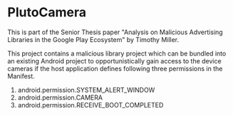# PlutoCamera
This is part of the Senior Thesis paper "Analysis on Malicious Advertising Libraries in the Google Play Ecosystem" by Timothy Miller.

This project contains a malicious library project which can be bundled into an existing Android project to opportunistically
gain access to the device cameras if the host application defines following three permissions in the Manifest.
1. android.permission.SYSTEM_ALERT_WINDOW
2. android.permission.CAMERA
3. android.permission.RECEIVE_BOOT_COMPLETED

